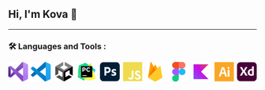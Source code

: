 ## Hi, I'm Kova 👋

<!--
**kkoova/kkoova** is a ✨ _special_ ✨ repository because its `README.md` (this file) appears on your GitHub profile.

Here are some ideas to get you started:

- 🔭 I’m currently working on ...
- 🌱 I’m currently learning ...
- 👯 I’m looking to collaborate on ...
- 🤔 I’m looking for help with ...
- 💬 Ask me about ...
- 📫 How to reach me: ...
- 😄 Pronouns: ...
- ⚡ Fun fact: ...
-->

---

### :hammer_and_wrench: Languages and Tools :
<div>
  <div style="
    display: flex;
    justify-content: space-between;
    align-items: center;
    width: 100%;
">
    <img src="https://github.com/devicons/devicon/blob/master/icons/visualstudio/visualstudio-original.svg" title="Visual Studio" alt="Visual Studio" width="40"height="40"/>
    <img src="https://github.com/devicons/devicon/blob/master/icons/vscode/vscode-original.svg" title="vscode" alt="vscode" width="40" height="40"/>
    <img src="https://github.com/devicons/devicon/blob/master/icons/unity/unity-original.svg" title="unity" alt="unity" width="40" height="40"/>
    <img src="https://github.com/devicons/devicon/blob/master/icons/pycharm/pycharm-original.svg" title="pycharm" alt="pycharm" width="40" height="40"/>
    <img src="https://github.com/devicons/devicon/blob/master/icons/photoshop/photoshop-plain.svg" title="photoshop" alt="photoshop" width="40" height="40"/>
    <img src="https://github.com/devicons/devicon/blob/master/icons/javascript/javascript-plain.svg" title="javascript" alt="javascript " width="40" height="40"/>
    <img src="https://github.com/devicons/devicon/blob/master/icons/firebase/firebase-original.svg"  title="firebase" alt="firebase" width="40" height="40"/>
    <img src="https://github.com/devicons/devicon/blob/master/icons/figma/figma-original.svg" title="figma" alt="figma" width="40" height="40"/>
    <img src="https://github.com/devicons/devicon/blob/master/icons/kotlin/kotlin-original.svg" title="kotlin" alt="kotlin" width="40" height="40"/>
    <img src="https://github.com/devicons/devicon/blob/master/icons/illustrator/illustrator-plain.svg" title="illustrator" alt="illustrator" width="40" height="40"/>
    <img src="https://github.com/devicons/devicon/blob/master/icons/xd/xd-plain.svg" title="xd"  alt="xd" width="40" height="40"/>
  </div>
</div>

